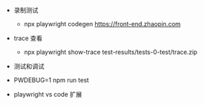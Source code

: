 
- 录制测试
  - npx playwright codegen https://front-end.zhaopin.com

- trace 查看
  - npx playwright show-trace test-results/tests-0-test/trace.zip

- 测试和调试
 - PWDEBUG=1 npm run test
 - playwright vs code 扩展
 